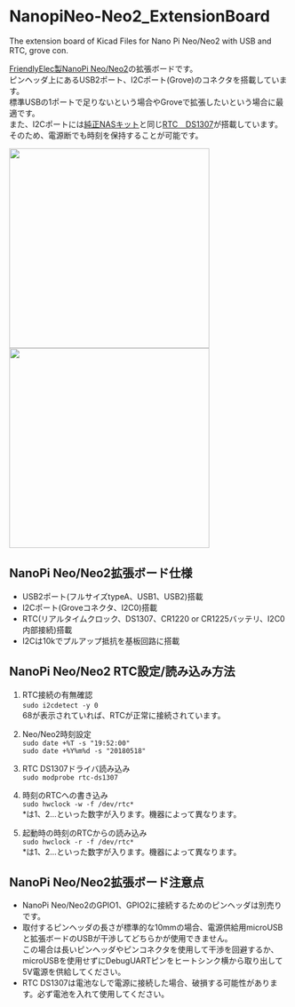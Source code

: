 # NanopiNeo-Neo2_ExtensionBoard
The extension board of Kicad Files for Nano Pi Neo/Neo2 with USB and RTC, grove con.

[FriendlyElec製NanoPi Neo/Neo2][0]の拡張ボードです。<br>
ピンヘッダ上にあるUSB2ポート、I2Cポート(Grove)のコネクタを搭載しています。<br>
標準USBの1ポートで足りないという場合やGroveで拡張したいという場合に最適です。<br>
また、I2Cポートには[純正NASキット][1]と同じ[RTC　DS1307][2]が搭載しています。<br>
そのため、電源断でも時刻を保持することが可能です。<br>



<img src="https://github.com/meerstern/NanopiNeo-Neo2_ExtensionBoard/blob/master/nanopi_neo1.jpg" width="360">

<img src="https://github.com/meerstern/NanopiNeo-Neo2_ExtensionBoard/blob/master/nanopi_neo2.jpg" width="360">


## NanoPi Neo/Neo2拡張ボード仕様
  * USB2ポート(フルサイズtypeA、USB1、USB2)搭載
  * I2Cポート(Groveコネクタ、I2C0)搭載
  * RTC(リアルタイムクロック、DS1307、CR1220 or CR1225バッテリ、I2C0内部接続)搭載
  * I2Cは10kでプルアップ抵抗を基板回路に搭載
  
## NanoPi Neo/Neo2 RTC設定/読み込み方法
  1. RTC接続の有無確認    
  ```sudo i2cdetect -y 0```    
  68が表示されていれば、RTCが正常に接続されています。
  
  1. Neo/Neo2時刻設定  
  ```sudo date +%T -s "19:52:00"```  
  ```sudo date +%Y%m%d -s "20180518"```  

  1. RTC DS1307ドライバ読み込み  
  ```sudo modprobe rtc-ds1307```
  
  1. 時刻のRTCへの書き込み<br> 
  ```sudo hwclock -w -f /dev/rtc*```  
  *は1、2...といった数字が入ります。機器によって異なります。  
  
  1. 起動時の時刻のRTCからの読み込み<br>
  ```sudo hwclock -r -f /dev/rtc*```  
  *は1、2...といった数字が入ります。機器によって異なります。  
 
## NanoPi Neo/Neo2拡張ボード注意点
  * NanoPi Neo/Neo2のGPIO1、GPIO2に接続するためのピンヘッダは別売りです。
  * 取付するピンヘッダの長さが標準的な10mmの場合、電源供給用microUSBと拡張ボードのUSBが干渉してどちらかが使用できません。<br>
 この場合は長いピンヘッダやピンコネクタを使用して干渉を回避するか、
 microUSBを使用せずにDebugUARTピンをヒートシンク横から取り出して5V電源を供給してください。
  * RTC DS1307は電池なしで電源に接続した場合、破損する可能性があります。必ず電池を入れて使用してください。


 
  
[0]: http://www.friendlyarm.com/index.php?route=product/product&product_id=180 "*0"
[1]: http://www.friendlyarm.com/index.php?route=product/product&product_id=192 "*1"
[2]: https://www.maximintegrated.com/en/products/digital/real-time-clocks/DS1307.html "*1"
